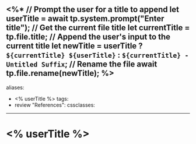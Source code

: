 <%* 
// Prompt the user for a title to append
    let userTitle = await tp.system.prompt("Enter title");
    // Get the current file title
    let currentTitle = tp.file.title;
    // Append the user's input to the current title
    let newTitle = userTitle ? `${currentTitle} ${userTitle}` : `${currentTitle} - Untitled Suffix`;
    // Rename the file
    await tp.file.rename(newTitle);
%>
---
aliases:
  - <% userTitle %>
tags:
  - review
"References":
cssclasses:
---
# <% userTitle %>


